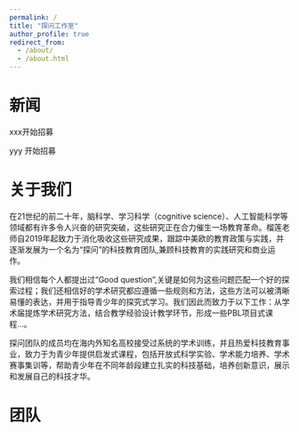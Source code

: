 ```yaml
---
permalink: /
title: "探问工作室"
author_profile: true
redirect_from: 
  - /about/
  - /about.html
---
```


新闻
======
xxx开始招募 

yyy 开始招募

关于我们
======
在21世纪的前二十年，脑科学、学习科学（cognitive science）、人工智能科学等领域都有许多令人兴奋的研究突破，这些研究正在合力催生一场教育革命。榴莲老师自2019年起致力于消化吸收这些研究成果，跟踪中美欧的教育政策与实践，并逐渐发展为一个名为“探问”的科技教育团队,兼顾科技教育的实践研究和商业运作。

我们相信每个人都提出过“Good question”,关键是如何为这些问题匹配一个好的探索过程；我们还相信好的学术研究都应遵循一些规则和方法，这些方法可以被清晰易懂的表达，并用于指导青少年的探究式学习。我们因此而致力于以下工作：从学术届提炼学术研究方法，结合教学经验设计教学环节，形成一些PBL项目式课程...。

探问团队的成员均在海内外知名高校接受过系统的学术训练，并且热爱科技教育事业，致力于为青少年提供启发式课程，包括开放式科学实验、学术能力培养、学术赛事集训等，帮助青少年在不同年龄段建立扎实的科技基础，培养创新意识，展示和发展自己的科技才华。

团队
======
